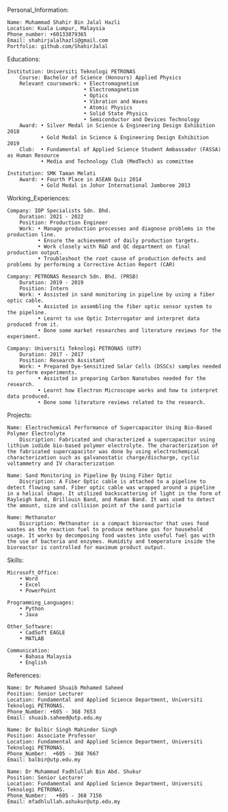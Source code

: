 Personal_Information:

    Name: Muhammad Shahir Bin Jalal Hazli
    Location: Kuala Lumpur, Malaysia
    Phone_number: +60133879365
    Email: shahirjalalhazli@gmail.com
    Portfolio: github.com/ShahirJalal

Educations:

    Institution: Universiti Teknologi PETRONAS
        Course: Bachelor of Science (Honours) Applied Physics
        Relevant coursework: • Electromagnetism 
                             • Electromagnetism
                             • Optics
                             • Vibration and Waves
                             • Atomic Physics
                             • Solid State Physics
                             • Semiconductor and Devices Technology
        Award: • Silver Medal in Science & Engineering Design Exhibition 2018
               • Gold Medal in Science & Engineering Design Exhibition 2019
        Club:  • Fundamental of Applied Science Student Ambassador (FASSA) as Human Resource
               • Media and Technology Club (MedTech) as committee

    Institution: SMK Taman Melati
        Award: • Fourth Place in ASEAN Quiz 2014
               • Gold Medal in Johor International Jamboree 2013

Working_Experiences:

    Company: IOP Specialists Sdn. Bhd.
        Duration: 2021 - 2022
        Position: Production Engineer
        Work: • Manage production processes and diagnose problems in the production line.
              • Ensure the achievement of daily production targets.
              • Work closely with R&D and QC department on final production output.
              • Troubleshoot the root cause of production defects and problems by performing a Corrective Action Report (CAR)

    Company: PETRONAS Research Sdn. Bhd. (PRSB)
        Duration: 2019 - 2019
        Position: Intern
        Work: • Assisted in sand monitoring in pipeline by using a fiber optic cable.
              • Assisted in assembling the fiber optic sensor system to the pipeline.
              • Learnt to use Optic Interrogator and interpret data produced from it.
              • Done some market researches and literature reviews for the experiment.

    Company: Universiti Teknologi PETRONAS (UTP)
        Duration: 2017 - 2017
        Position: Research Assistant
        Work: • Prepared Dye-Sensitized Solar Cells (DSSCs) samples needed to perform experiments.
              • Assisted in preparing Carbon Nanotubes needed for the research.
              • Learnt how Electron Microscope works and how to interpret data produced.
              • Done some literature reviews related to the research.

Projects:

    Name: Electrochemical Performance of Supercapacitor Using Bio-Based Polymer Electrolyte
        Discription: Fabricated and characterized a supercapacitor using lithium iodide bio-based polymer electrolyte. The characterization of the fabricated supercapacitor was done by using electrochemical characterization such as galvanostatic charge/discharge, cyclic voltammetry and IV characterization

    Name: Sand Monitoring in Pipeline By Using Fiber Optic
        Discription: A Fiber Optic cable is attached to a pipeline to detect flowing sand. Fiber optic cable was wrapped around a pipeline in a helical shape. It utilized backscattering of light in the form of Rayleigh band, Brillouin Band, and Raman Band. It was used to detect the amount, size and collision point of the sand particle

    Name: Methanator
        Discription: Methanator is a compact bioreactor that uses food wastes as the reaction fuel to produce methane gas for household usage. It works by decomposing food wastes into useful fuel gas with the use of bacteria and enzymes. Humidity and temperature inside the bioreactor is controlled for maximum product output.

Skills:

    Microsoft_Office:
        • Word
        • Excel
        • PowerPoint
    
    Programming_Languages:
        • Python
        • Java

    Other_Software:
        • CadSoft EAGLE
        • MATLAB

    Communication:
        • Bahasa Malaysia
        • English

References:

    Name: Dr Mohamed Shuaib Mohamed Saheed
    Position: Senior Lecturer
    Location: Fundamental and Applied Science Department, Universiti Teknologi PETRONAS.
    Phone_Number: +605 - 368 7653
    Email: shuaib.saheed@utp.edu.my

    Name: Dr Balbir Singh Mahinder Singh
    Position: Associate Professor
    Location: Fundamental and Applied Science Department, Universiti Teknologi PETRONAS.
    Phone_Number:  +605 - 368 7667
    Email: balbir@utp.edu.my

    Name: Dr Muhammad Fadhlullah Bin Abd. Shukur
    Position: Senior Lecturer
    Location: Fundamental and Applied Science Department, Universiti Teknologi PETRONAS.
    Phone_Number:   +605 - 368 7156
    Email: mfadhlullah.ashukur@utp.edu.my